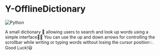 # Y-OfflineDictionary

![Python](https://img.shields.io/badge/Python-100%25-blue?logo=python)

A small dictionary 📙 allowing users to search and look up words using a simple interface🐍✨
You can use the up and down arrows for controlling the scrollbar while writing or typing words without losing the cursor position💡.
Good Luck!😃
